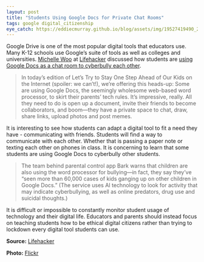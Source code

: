 ```yaml
---
layout: post
title: "Students Using Google Docs for Private Chat Rooms"
tags: google digital_citizenship
eye_catch: https://eddiecmurray.github.io/blog/assets/img/19527419490_29006e2aed_z.jpg
---
```


Google Drive is one of the most popular digital tools that educators use.  Many K-12 schools use Google’s suite of tools as well as colleges and universities.  [Michelle Woo](https://twitter.com/michellewoo) at [Lifehacker](https://t.co/71afErrzT2?amp=1) discussed how students are [using Google Docs as a chat room to cyberbully each other](https://offspring.lifehacker.com/how-kids-are-using-google-docs-to-bully-each-other-1833151374).

<!--more-->

>In today’s edition of Let’s Try to Stay One Step Ahead of Our Kids on the Internet (spoiler: we can’t!), we’re offering this heads-up: Some are using Google Docs, the seemingly wholesome web-based word processor, to skirt their parents’ tech rules. It’s impressive, really. All they need to do is open up a document, invite their friends to become collaborators, and boom—they have a private space to chat, draw, share links, upload photos and post memes.

It is interesting to see how students can adapt a digital tool to fit a need they have - communicating with friends.  Students will find a way to communicate with each other.  Whether that is passing a paper note or texting each other on phones in class.  It is concerning to learn that some students are using Google Docs to cyberbully other students.

>The team behind parental control app Bark warns that children are also using the word processor for bullying—in fact, they say they’ve “seen more than 60,000 cases of kids ganging up on other children in Google Docs.” (The service uses AI technology to look for activity that may indicate cyberbullying, as well as online predators, drug use and suicidal thoughts.)

It is difficult or impossible to constantly monitor student usage of technology and their digital life.  Educators and parents should instead focus on teaching students how to be ethical digital citizens rather than trying to lockdown every digital tool students can use.

**Source:** [Lifehacker](https://offspring.lifehacker.com/how-kids-are-using-google-docs-to-bully-each-other-1833151374)

**Photo:** [Flickr](https://www.flickr.com/photos/50145412@N04/19527419490)
